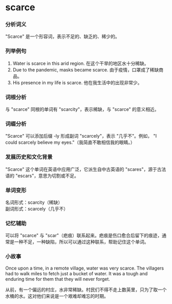 # scarce

### 分析词义

  

"Scarce" 是一个形容词，表示不足的、缺乏的、稀少的。

  

### 列举例句

  

1.  Water is scarce in this arid region. 在这个干旱的地区水十分稀缺。
2.  Due to the pandemic, masks became scarce. 由于疫情，口罩成了稀缺商品。
3.  His presence in my life is scarce. 他在我生活中的出现非常少。

  

### 词根分析

  

与 "scarce" 同根的单词有 "scarcity"，表示稀缺，与 "scarce" 的意义相近。

  

### 词缀分析

  

"Scarce" 可以添加后缀 -ly 形成副词 "scarcely"，表示 "几乎不"。例如， "I could scarcely believe my eyes."（我简直不敢相信我的眼睛。）

  

### 发展历史和文化背景

  

"Scarce" 这个单词在英语中应用广泛，它派生自中古英语的 "scares"，源于古法语的 "escars"，意思为切割或不足。

  

### 单词变形

  

名词形式：scarcity（稀缺）  
副词形式：scarcely（几乎不）

  

### 记忆辅助

  

可以将 "scarce" 与 "scar"（疤痕）联系起来。疤痕是伤口愈合后留下的痕迹，通常是一种不足，一种缺陷，所以可以通过这种联系，帮助记住这个单词。

  

### 小故事

  

Once upon a time, in a remote village, water was very scarce. The villagers had to walk miles to fetch just a bucket of water. It was a tough and enduring time for them that they will never forget.

  

从前，有一个偏远的村庄，水非常稀缺。村民们不得不走上数英里，只为了取一个水桶的水。这对他们来说是一个艰难却难忘的时期。
